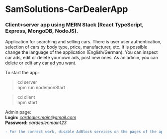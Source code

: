 # SamSolutions-CarDealerApp
### Client+server app using MERN Stack (React TypeScript, Express, MongoDB, NodeJS).

Application for searching and selling cars. There is user user authentication, selection of cars by body type, price, manufacturer, etc. It is possible change the language of the application (English/German). You can inspect car ads, edit or delete your own ads, post new ones. As an admin, you can delete or edit any car ad you want.


To start the app:
>cd server  
>npm run nodemonStart

> cd client  
> npm start 

Admin page:  
**Login:** *cardealer.main@gmail.com*  
**Password:** *cardealer.main123*

```diff
- For the correct work, disable AdBlock services on the pages of the app!
```
